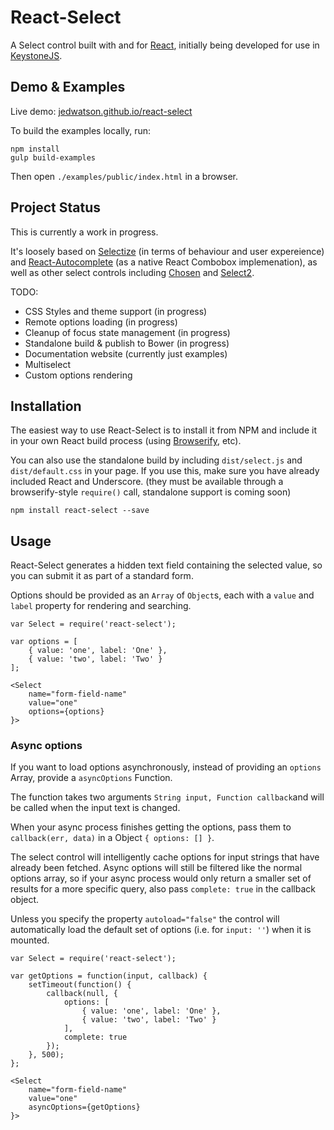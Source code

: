 React-Select
============

A Select control built with and for [React](http://facebook.github.io/react/index.html), initially being developed for use in [KeystoneJS](http://www.keystonejs.com).

## Demo & Examples

Live demo: [jedwatson.github.io/react-select](http://jedwatson.github.io/react-select/)

To build the examples locally, run:

```
npm install
gulp build-examples
```

Then open `./examples/public/index.html` in a browser.


## Project Status

This is currently a work in progress.

It's loosely based on [Selectize](http://brianreavis.github.io/selectize.js/) (in terms of behaviour and user expereience) and [React-Autocomplete](https://github.com/rackt/react-autocomplete) (as a native React Combobox implemenation), as well as other select controls including [Chosen](http://harvesthq.github.io/chosen/) and [Select2](http://ivaynberg.github.io/select2/).

TODO:

- CSS Styles and theme support (in progress)
- Remote options loading (in progress)
- Cleanup of focus state management (in progress)
- Standalone build & publish to Bower (in progress)
- Documentation website (currently just examples)
- Multiselect
- Custom options rendering

## Installation

The easiest way to use React-Select is to install it from NPM and include it in your own React build process (using [Browserify](http://browserify.org), etc).

You can also use the standalone build by including `dist/select.js` and `dist/default.css` in your page. If you use this, make sure you have already included React and Underscore. (they must be available through a browserify-style `require()` call, standalone support is coming soon)

```
npm install react-select --save
```

## Usage

React-Select generates a hidden text field containing the selected value, so you can submit it as part of a standard form.

Options should be provided as an `Array` of `Object`s, each with a `value` and `label` property for rendering and searching.

```
var Select = require('react-select');

var options = [
	{ value: 'one', label: 'One' },
	{ value: 'two', label: 'Two' }
];

<Select 
	name="form-field-name"
	value="one"
	options={options}
}>
```

### Async options

If you want to load options asynchronously, instead of providing an `options` Array, provide a `asyncOptions` Function.

The function takes two arguments `String input, Function callback`and will be called when the input text is changed.

When your async process finishes getting the options, pass them to `callback(err, data)` in a Object `{ options: [] }`.

The select control will intelligently cache options for input strings that have already been fetched. Async options will still be filtered like the normal options array, so if your async process would only return a smaller set of results for a more specific query, also pass `complete: true` in the callback object.

Unless you specify the property `autoload="false"` the control will automatically load the default set of options (i.e. for `input: ''`) when it is mounted.

```
var Select = require('react-select');

var getOptions = function(input, callback) {
	setTimeout(function() {
		callback(null, {
			options: [
				{ value: 'one', label: 'One' },
				{ value: 'two', label: 'Two' }
			],
			complete: true
		});
	}, 500);
};

<Select 
	name="form-field-name"
	value="one"
	asyncOptions={getOptions}
}>
```

